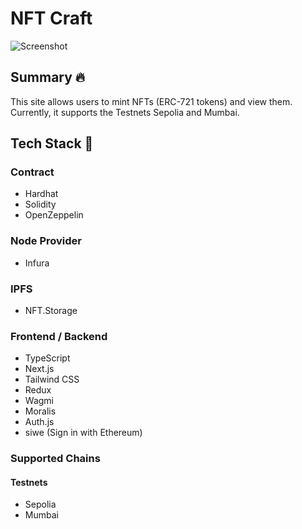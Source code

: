 # NFT Craft

![Screenshot](https://github.com/masakifukunishi/nft-craft/assets/42294938/f086bd0f-696f-4fc5-ac8e-36012ec1c0fd)

## Summary 🔥
This site allows users to mint NFTs (ERC-721 tokens) and view them. Currently, it supports the Testnets Sepolia and Mumbai.

## Tech Stack 🔗
### Contract
- Hardhat
- Solidity
- OpenZeppelin

### Node Provider
- Infura

### IPFS
- NFT.Storage

### Frontend / Backend
- TypeScript
- Next.js
- Tailwind CSS
- Redux
- Wagmi
- Moralis
- Auth.js
- siwe (Sign in with Ethereum)

### Supported Chains
#### Testnets
- Sepolia
- Mumbai
